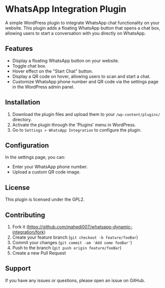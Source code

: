 # WhatsApp Integration Plugin

A simple WordPress plugin to integrate WhatsApp chat functionality on your website. This plugin adds a floating WhatsApp button that opens a chat box, allowing users to start a conversation with you directly on WhatsApp.

## Features

- Display a floating WhatsApp button on your website.
- Toggle chat box.
- Hover effect on the "Start Chat" button.
- Display a QR code on hover, allowing users to scan and start a chat.
- Customize WhatsApp phone number and QR code via the settings page in the WordPress admin panel.

## Installation

1. Download the plugin files and upload them to your `/wp-content/plugins/` directory.
2. Activate the plugin through the 'Plugins' menu in WordPress.
3. Go to `Settings > WhatsApp Integration` to configure the plugin.

## Configuration

In the settings page, you can:

- Enter your WhatsApp phone number.
- Upload a custom QR code image.

## License

This plugin is licensed under the GPL2.

## Contributing

1. Fork it (https://github.com/mahedi007/whatsapp-dynamic-integration/fork)
2. Create your feature branch (`git checkout -b feature/fooBar`)
3. Commit your changes (`git commit -am 'Add some fooBar'`)
4. Push to the branch (`git push origin feature/fooBar`)
5. Create a new Pull Request

## Support

If you have any issues or questions, please open an issue on GitHub.
